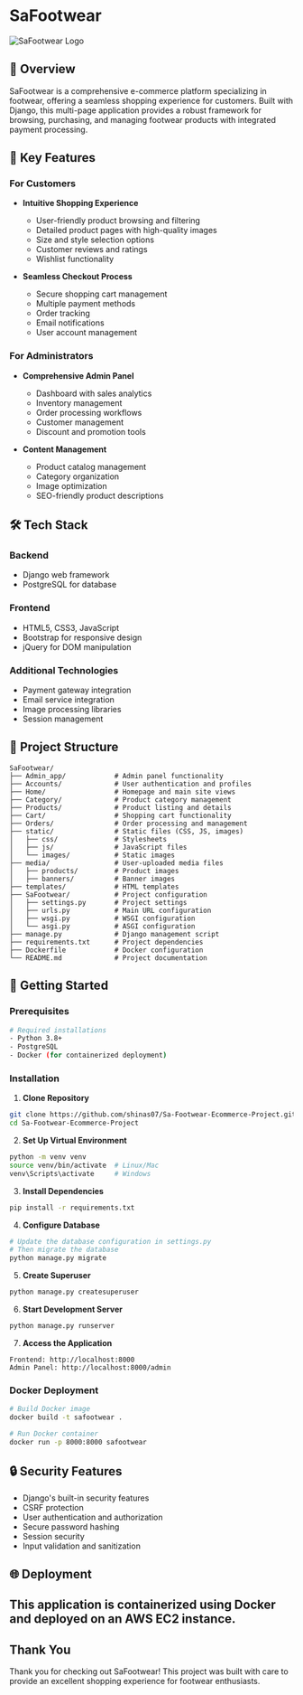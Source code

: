 # SaFootwear

![SaFootwear Logo](path/to/logo.png)

## 👟 Overview
SaFootwear is a comprehensive e-commerce platform specializing in footwear, offering a seamless shopping experience for customers. Built with Django, this multi-page application provides a robust framework for browsing, purchasing, and managing footwear products with integrated payment processing.

## 🌟 Key Features

### For Customers
- **Intuitive Shopping Experience**
  - User-friendly product browsing and filtering
  - Detailed product pages with high-quality images
  - Size and style selection options
  - Customer reviews and ratings
  - Wishlist functionality

- **Seamless Checkout Process**
  - Secure shopping cart management
  - Multiple payment methods
  - Order tracking
  - Email notifications
  - User account management

### For Administrators
- **Comprehensive Admin Panel**
  - Dashboard with sales analytics
  - Inventory management
  - Order processing workflows
  - Customer management
  - Discount and promotion tools

- **Content Management**
  - Product catalog management
  - Category organization
  - Image optimization
  - SEO-friendly product descriptions

## 🛠 Tech Stack

### Backend
- Django web framework
- PostgreSQL for database

### Frontend
- HTML5, CSS3, JavaScript
- Bootstrap for responsive design
- jQuery for DOM manipulation

### Additional Technologies
- Payment gateway integration
- Email service integration
- Image processing libraries
- Session management

## 📁 Project Structure
```
SaFootwear/
├── Admin_app/            # Admin panel functionality
├── Accounts/             # User authentication and profiles
├── Home/                 # Homepage and main site views
├── Category/             # Product category management
├── Products/             # Product listing and details
├── Cart/                 # Shopping cart functionality
├── Orders/               # Order processing and management
├── static/               # Static files (CSS, JS, images)
│   ├── css/              # Stylesheets
│   ├── js/               # JavaScript files
│   └── images/           # Static images
├── media/                # User-uploaded media files
│   ├── products/         # Product images
│   ├── banners/          # Banner images
├── templates/            # HTML templates
├── SaFootwear/           # Project configuration
│   ├── settings.py       # Project settings
│   ├── urls.py           # Main URL configuration
│   ├── wsgi.py           # WSGI configuration
│   └── asgi.py           # ASGI configuration
├── manage.py             # Django management script
├── requirements.txt      # Project dependencies
├── Dockerfile            # Docker configuration
└── README.md             # Project documentation
```

## 🚀 Getting Started

### Prerequisites
```bash
# Required installations
- Python 3.8+
- PostgreSQL
- Docker (for containerized deployment)
```

### Installation

1. **Clone Repository**
```bash
git clone https://github.com/shinas07/Sa-Footwear-Ecommerce-Project.git
cd Sa-Footwear-Ecommerce-Project
```

2. **Set Up Virtual Environment**
```bash
python -m venv venv
source venv/bin/activate  # Linux/Mac
venv\Scripts\activate     # Windows
```

3. **Install Dependencies**
```bash
pip install -r requirements.txt
```

4. **Configure Database**
```bash
# Update the database configuration in settings.py
# Then migrate the database
python manage.py migrate
```

5. **Create Superuser**
```bash
python manage.py createsuperuser
```

6. **Start Development Server**
```bash
python manage.py runserver
```

7. **Access the Application**
```
Frontend: http://localhost:8000
Admin Panel: http://localhost:8000/admin
```

### Docker Deployment
```bash
# Build Docker image
docker build -t safootwear .

# Run Docker container
docker run -p 8000:8000 safootwear
```

## 🔒 Security Features
- Django's built-in security features
- CSRF protection
- User authentication and authorization
- Secure password hashing
- Session security
- Input validation and sanitization

## 🌐 Deployment
This application is containerized using Docker and deployed on an AWS EC2 instance.
---

## Thank You
Thank you for checking out SaFootwear! This project was built with care to provide an excellent shopping experience for footwear enthusiasts.
